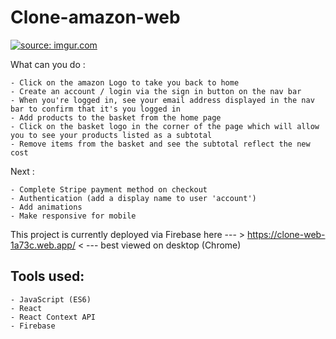 # Clone-amazon-web
<a href="https://imgur.com/aXDPj1a"><img src="https://i.imgur.com/aXDPj1a.png" title="source: imgur.com" /></a>

What can you do : 
```
- Click on the amazon Logo to take you back to home
- Create an account / login via the sign in button on the nav bar
- When you're logged in, see your email address displayed in the nav bar to confirm that it's you logged in
- Add products to the basket from the home page
- Click on the basket logo in the corner of the page which will allow you to see your products listed as a subtotal
- Remove items from the basket and see the subtotal reflect the new cost
```

Next : 
```
- Complete Stripe payment method on checkout
- Authentication (add a display name to user 'account')
- Add animations
- Make responsive for mobile
```

This project is currently deployed via Firebase here --- > https://clone-web-1a73c.web.app/ < --- best viewed on desktop (Chrome)

## Tools used:
```
- JavaScript (ES6)
- React
- React Context API
- Firebase
```

